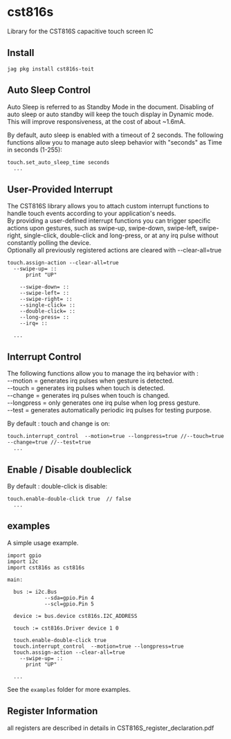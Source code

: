 # cst816s

Library for the CST816S capacitive touch screen IC

## Install
```
jag pkg install cst816s-toit
```

## Auto Sleep Control

Auto Sleep is referred to as Standby Mode in the document. Disabling of auto sleep or auto standby will keep the touch display in Dynamic mode. This will improve responsiveness, at the cost of about ~1.6mA. <br />

By default, auto sleep is enabled with a timeout of 2 seconds. The following functions allow you to manage auto sleep behavior with "seconds" as Time in seconds (1-255):

``` toit
touch.set_auto_sleep_time seconds  
  ...
```

## User-Provided Interrupt

The CST816S library allows you to attach custom interrupt functions to handle touch events according to your application's needs. <br />
By providing a user-defined interrupt functions you can trigger specific actions upon gestures, such as 
swipe-up, swipe-down, swipe-left, swipe-right, single-click, double-click and long-press, or at any irq pulse without constantly polling the device. <br />
Optionally all previously registered actions are cleared with --clear-all=true 


``` toit
touch.assign-action --clear-all=true 
  --swipe-up= ::
      print "UP"

    --swipe-down= ::
    --swipe-left= ::
    --swipe-right= ::
    --single-click= ::
    --double-click= ::
    --long-press= ::
    --irq= ::

  ...
```

##  Interrupt Control
The following functions allow you to manage the irq behavior with : <br />
--motion = generates irq pulses when gesture is detected. <br />
--touch = generates irq pulses when touch is detected. <br />
--change = generates irq pulses when touch is changed. <br />
--longpress = only generates one irq pulse when log press gesture. <br />
--test = generates automatically periodic irq pulses for testing purpose.

By default : touch and change is on:

``` toit
touch.interrupt_control  --motion=true --longpress=true //--touch=true --change=true //--test=true  
  ...
```
## Enable / Disable doubleclick
By default : double-click is disable:

``` toit
touch.enable-double-click true  // false
  ...
```


## examples 

A simple usage example.
``` toit
import gpio
import i2c
import cst816s as cst816s

main:

  bus := i2c.Bus
            --sda=gpio.Pin 4
            --scl=gpio.Pin 5

  device := bus.device cst816s.I2C_ADDRESS

  touch := cst816s.Driver device 1 0

  touch.enable-double-click true
  touch.interrupt_control  --motion=true --longpress=true
  touch.assign-action --clear-all=true 
    --swipe-up= ::
      print "UP"
      
  ...
```
See the `examples` folder for more examples.


## Register Information

all registers are described in details in CST816S_register_declaration.pdf

